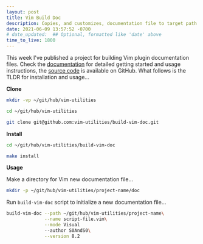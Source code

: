 ```yaml
---
layout: post
title: Vim Build Doc
description: Copies, and customizes, documentation file to target path
date: 2021-06-09 13:57:52 -0700
# date_updated:  ## Optional, formatted like 'date' above
time_to_live: 1800
---
```




This week I've published a project for building Vim plugin documentation files. Check the [documentation][link__documentation] for detailed getting started and usage instructions, the [source code][link__source] is available on GitHub. What follows is the TLDR for installation and usage...


**Clone**


```bash
mkdir -vp ~/git/hub/vim-utilities

cd ~/git/hub/vim-utilities

git clone git@github.com:vim-utilities/build-vim-doc.git
```


**Install**


```bash
cd ~/git/hub/vim-utilities/build-vim-doc

make install
```


**Usage**


Make a directory for Vim new documentation file...


```bash
mkdir -p ~/git/hub/vim-utilities/project-name/doc
```


Run `build-vim-doc` script to initialize a new documentation file...


```bash
build-vim-doc --path ~/git/hub/vim-utilities/project-name\
              --name script-file.vim\
              --mode Visual
              --author S0AndS0\
              --version 8.2
```



[link__documentation]: https://github.com/vim-utilities/build-vim-doc/blob/main/.github/README.md "Repository documentation"

[link__source]: https://github.com/vim-utilities/build-vim-doc "Repository source code"

